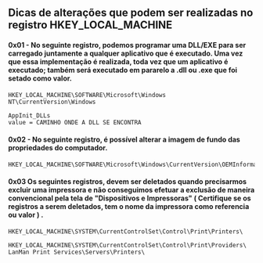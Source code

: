 Dicas de alterações que podem ser realizadas no registro HKEY_LOCAL_MACHINE
----------------------------------------------------------------------------


#### 0x01 - No seguinte registro, podemos programar uma DLL/EXE para ser carregado juntamente a qualquer aplicativo que é executado. Uma vez que essa implementação é realizada, toda vez que um aplicativo é executado; também será executado em pararelo a .dll ou .exe que foi setado como valor.



	HKEY_LOCAL_MACHINE\SOFTWARE\Microsoft\Windows NT\CurrentVersion\Windows

	AppInit_DLLs
	value = CAMINHO ONDE A DLL SE ENCONTRA


#### 0x02 - No seguinte registro, é possível alterar a imagem de fundo das propriedades do computador.


	HKEY_LOCAL_MACHINE\SOFTWARE\Microsoft\Windows\CurrentVersion\OEMInformation




#### 0x03 Os seguintes registros, devem ser deletados quando precisarmos excluir uma impressora e não conseguimos efetuar a exclusão de maneira convencional pela tela de "Dispositivos e Impressoras" ( Certifique se os registros a serem deletados, tem o nome da impressora como referencia ou valor ) .


	HKEY_LOCAL_MACHINE\SYSTEM\CurrentControlSet\Control\Print\Printers\

	HKEY_LOCAL_MACHINE\SYSTEM\CurrentControlSet\Control\Print\Providers\ LanMan Print Services\Servers\Printers\